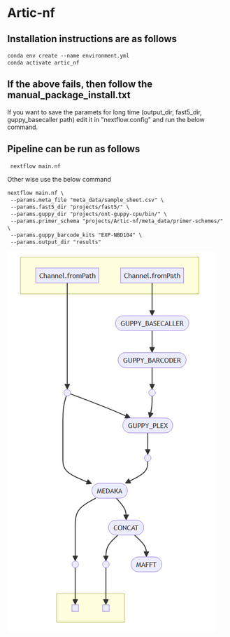 # Artic-nf
## Installation instructions are as follows
```
conda env create --name environment.yml
conda activate artic_nf
```
## If the above fails, then follow the manual_package_install.txt

If you want to save the paramets for long time (output_dir, fast5_dir, guppy_basecaller path) edit it in "nextflow.config" and run the below command. 
## Pipeline can be run as follows
```
 nextflow main.nf
```
Other wise use the below command
```
nextflow main.nf \
 --params.meta_file "meta_data/sample_sheet.csv" \
 --params.fast5_dir "projects/fast5/" \
 --params.guppy_dir "projects/ont-guppy-cpu/bin/" \
 --params.primer_schema "projects/Artic-nf/meta_data/primer-schemes/" \
 --params.guppy_barcode_kits "EXP-NBD104" \
 --params.output_dir "results"
```

![Alt text](/img/workflow.png)
